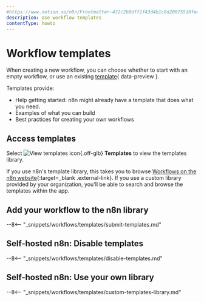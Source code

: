 ```yaml
---
#https://www.notion.so/n8n/Frontmatter-432c2b8dff1f43d4b1c8d20075510fe4
description: Use workflow templates
contentType: howto
---
```


# Workflow templates

When creating a new workflow, you can choose whether to start with an empty workflow, or use an existing [template](/glossary/#template-n8n){ data-preview }.

Templates provide:

* Help getting started: n8n might already have a template that does what you need.
* Examples of what you can build
* Best practices for creating your own workflows

## Access templates

Select <span class="inline-image">![View templates icon](/_images/common-icons/templates.png){.off-glb}</span> **Templates** to view the templates library.

If you use n8n's template library, this takes you to browse [Workflows on the n8n website](https://n8n.io/workflows/){:target=_blank .external-link}. If you use a custom library provided by your organization, you'll be able to search and browse the templates within the app.


## Add your workflow to the n8n library

--8<-- "_snippets/workflows/templates/submit-templates.md"

## Self-hosted n8n: Disable templates

--8<-- "_snippets/workflows/templates/disable-templates.md"

## Self-hosted n8n: Use your own library

--8<-- "_snippets/workflows/templates/custom-templates-library.md"
